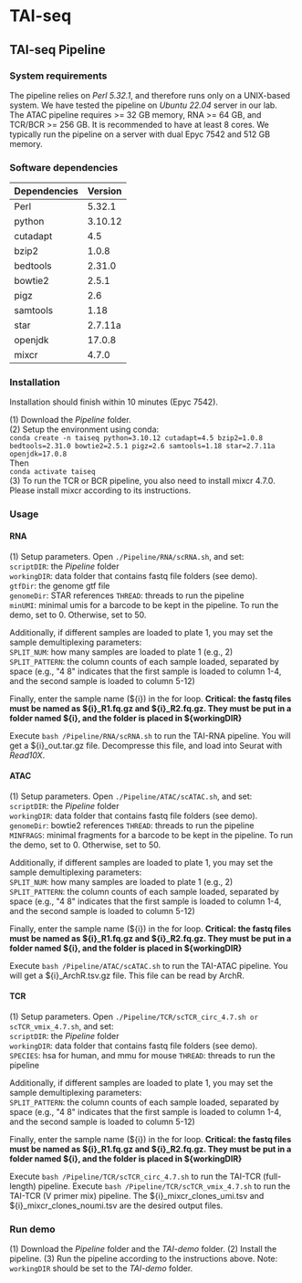 # TAI-seq #

## TAI-seq Pipeline ##
### System requirements ###
The pipeline relies on _Perl 5.32.1_, and therefore runs only on a UNIX-based system. We have tested the pipeline on _Ubuntu 22.04_ server in our lab.  
The ATAC pipeline requires >= 32 GB memory, RNA >= 64 GB, and TCR/BCR >= 256 GB. It is recommended to have at least 8 cores. We typically run the pipeline on a server with dual Epyc 7542 and 512 GB memory.

### Software dependencies ###
Dependencies  | Version
------------- | -------------
Perl | 5.32.1
python | 3.10.12
cutadapt | 4.5
bzip2 | 1.0.8
bedtools | 2.31.0
bowtie2 | 2.5.1
pigz | 2.6
samtools | 1.18
star | 2.7.11a
openjdk | 17.0.8
mixcr | 4.7.0

### Installation ###
Installation should finish within 10 minutes (Epyc 7542). 

(1) Download the *Pipeline* folder.  
(2) Setup the environment using conda:  
`conda create -n taiseq python=3.10.12 cutadapt=4.5 bzip2=1.0.8 bedtools=2.31.0 bowtie2=2.5.1 pigz=2.6 samtools=1.18 star=2.7.11a openjdk=17.0.8`  
Then  
`conda activate taiseq`  
(3) To run the TCR or BCR pipeline, you also need to install mixcr 4.7.0. Please install mixcr according to its instructions.

### Usage ###
#### RNA ####
(1) Setup parameters. Open `./Pipeline/RNA/scRNA.sh`, and set:  
`scriptDIR`: the _Pipeline_ folder  
`workingDIR`: data folder that contains fastq file folders (see demo).   
`gtfDir`: the genome gtf file  
`genomeDir`: STAR references
`THREAD`: threads to run the pipeline  
`minUMI`: minimal umis for a barcode to be kept in the pipeline. To run the demo, set to 0. Otherwise, set to 50.  

Additionally, if different samples are loaded to plate 1, you may set the sample demultiplexing parameters:  
`SPLIT_NUM`: how many samples are loaded to plate 1 (e.g., 2)  
`SPLIT_PATTERN`: the column counts of each sample loaded, separated by space (e.g., "4 8" indicates that the first sample is loaded to column 1-4, and the second sample is loaded to column 5-12)  

Finally, enter the sample name (${i}) in the for loop. **Critical: the fastq files must be named as ${i}_R1.fq.gz and ${i}_R2.fq.gz. They must be put in a folder named ${i}, and the folder is placed in ${workingDIR}**  

Execute `bash /Pipeline/RNA/scRNA.sh` to run the TAI-RNA pipeline. You will get a ${i}_out.tar.gz file. Decompresse this file, and load into Seurat with _Read10X_.

#### ATAC ####
(1) Setup parameters. Open `./Pipeline/ATAC/scATAC.sh`, and set:  
`scriptDIR`: the _Pipeline_ folder  
`workingDIR`: data folder that contains fastq file folders (see demo).   
`genomeDir`: bowtie2 references
`THREAD`: threads to run the pipeline  
`MINFRAGS`: minimal fragments for a barcode to be kept in the pipeline. To run the demo, set to 0. Otherwise, set to 50.  

Additionally, if different samples are loaded to plate 1, you may set the sample demultiplexing parameters:  
`SPLIT_NUM`: how many samples are loaded to plate 1 (e.g., 2)  
`SPLIT_PATTERN`: the column counts of each sample loaded, separated by space (e.g., "4 8" indicates that the first sample is loaded to column 1-4, and the second sample is loaded to column 5-12)  

Finally, enter the sample name (${i}) in the for loop. **Critical: the fastq files must be named as ${i}_R1.fq.gz and ${i}_R2.fq.gz. They must be put in a folder named ${i}, and the folder is placed in ${workingDIR}**

Execute `bash /Pipeline/ATAC/scATAC.sh` to run the TAI-ATAC pipeline. You will get a ${i}_ArchR.tsv.gz file. This file can be read by ArchR.

#### TCR ####
(1) Setup parameters. Open `./Pipeline/TCR/scTCR_circ_4.7.sh or scTCR_vmix_4.7.sh`, and set:  
`scriptDIR`: the _Pipeline_ folder  
`workingDIR`: data folder that contains fastq file folders (see demo).   
`SPECIES`: hsa for human, and mmu for mouse
`THREAD`: threads to run the pipeline  

Additionally, if different samples are loaded to plate 1, you may set the sample demultiplexing parameters:  
`SPLIT_PATTERN`: the column counts of each sample loaded, separated by space (e.g., "4 8" indicates that the first sample is loaded to column 1-4, and the second sample is loaded to column 5-12)  

Finally, enter the sample name (${i}) in the for loop. **Critical: the fastq files must be named as ${i}_R1.fq.gz and ${i}_R2.fq.gz. They must be put in a folder named ${i}, and the folder is placed in ${workingDIR}**

Execute `bash /Pipeline/TCR/scTCR_circ_4.7.sh` to run the TAI-TCR (full-length) pipeline. Execute `bash /Pipeline/TCR/scTCR_vmix_4.7.sh` to run the TAI-TCR (V primer mix) pipeline. The ${i}_mixcr_clones_umi.tsv and ${i}_mixcr_clones_noumi.tsv are the desired output files.  

### Run demo ###
(1) Download the *Pipeline* folder and the *TAI-demo* folder. 
(2) Install the pipeline.
(3) Run the pipeline according to the instructions above. Note: `workingDIR` should be set to the *TAI-demo* folder.






